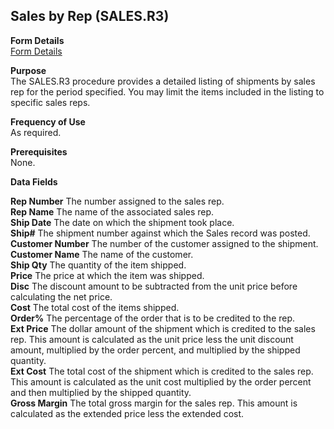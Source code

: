 ##  Sales by Rep (SALES.R3)

<PageHeader />

**Form Details**  
[ Form Details ](SALES-R3-1/README.md)   

**Purpose**  
The SALES.R3 procedure provides a detailed listing of shipments by sales rep
for the period specified. You may limit the items included in the listing to
specific sales reps.

**Frequency of Use**  
As required.

**Prerequisites**  
None.

**Data Fields**

**Rep Number** The number assigned to the sales rep.  
**Rep Name** The name of the associated sales rep.  
**Ship Date** The date on which the shipment took place.  
**Ship#** The shipment number against which the Sales record was posted.  
**Customer Number** The number of the customer assigned to the shipment.  
**Customer Name** The name of the customer.  
**Ship Qty** The quantity of the item shipped.  
**Price** The price at which the item was shipped.  
**Disc** The discount amount to be subtracted from the unit price before
calculating the net price.  
**Cost** The total cost of the items shipped.  
**Order%** The percentage of the order that is to be credited to the rep.  
**Ext Price** The dollar amount of the shipment which is credited to the sales
rep. This amount is calculated as the unit price less the unit discount
amount, multiplied by the order percent, and multiplied by the shipped
quantity.  
**Ext Cost** The total cost of the shipment which is credited to the sales
rep. This amount is calculated as the unit cost multiplied by the order
percent and then multiplied by the shipped quantity.  
**Gross Margin** The total gross margin for the sales rep. This amount is
calculated as the extended price less the extended cost.  
  
<badge text= "Version 8.10.57" vertical="middle" />

<PageFooter />
